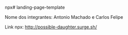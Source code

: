 npx# landing-page-template

Nome dos integrantes: Antonio Machado e Carlos Felipe

Link npx: http://possible-daughter.surge.sh/
